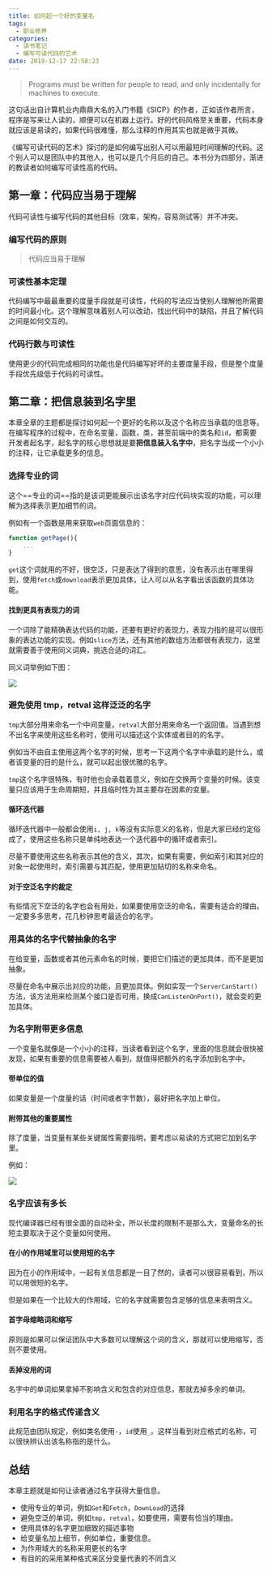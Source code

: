 ```yaml
---
title: 如何起一个好的变量名
tags:
  - 职业修养
categories:
  - 读书笔记
  - 编写可读代码的艺术
date: 2019-12-17 22:58:23
---
```


> Programs must be written for people to read, and only incidentally for machines to execute.

这句话出自计算机业内鼎鼎大名的入门书籍《SICP》的作者，正如该作者所言，程序是写来让人读的，顺便可以在机器上运行。好的代码风格至关重要，代码本身就应该是易读的，如果代码很难懂，那么注释的作用其实也就是微乎其微。

《编写可读代码的艺术》探讨的是如何编写出别人可以用最短时间理解的代码。这个别人可以是团队中的其他人，也可以是几个月后的自己。本书分为四部分，渐进的教读者如何编写可读性高的代码。

## 第一章：代码应当易于理解

代码可读性与编写代码的其他目标（效率，架构，容易测试等）并不冲突。

### 编写代码的原则

> 代码应当易于理解

### 可读性基本定理

代码编写中最最重要的度量手段就是可读性，代码的写法应当使别人理解他所需要的时间最小化。这个理解意味着别人可以改动，找出代码中的缺陷，并且了解代码之间是如何交互的。

### 代码行数与可读性

使用更少的代码完成相同的功能也是代码编写好坏的主要度量手段，但是整个度量手段优先级低于代码的可读性。

## 第二章：把信息装到名字里

本章全章的主题都是探讨如何起一个更好的名称以及这个名称应当承载的信息等。在编写程序的过程中，在命名变量，函数，类，甚至前端中的类名和`id`，都需要开发者起名字，起名字的核心思想就是要**把信息装入名字中**，把名字当成一个小小的注释，让它承载更多的信息。

### 选择专业的词

这个==专业的词==指的是该词更能展示出该名字对应代码块实现的功能，可以理解为选择表示更加细节的词。

例如有一个函数是用来获取`web`页面信息的：

```javascript
function getPage(){
    ...
}
```

`get`这个词就用的不好，很空泛，只是表达了得到的意思，没有表示出在哪里得到，使用`fetch`或`download`表示更加具体，让人可以从名字看出该函数的具体功能。

#### 找到更具有表现力的词

一个词除了能精确表达代码的功能，还要有更好的表现力，表现力指的是可以很形象的表达功能的实现。例如`slice`方法，还有其他的数组方法都很有表现力，这里就需要善于使用同义词典，挑选合适的词汇。

同义词举例如下图：

![](Jietu20191218-115409.jpg)

### 避免使用 tmp，retval 这样泛泛的名字

`tmp`大部分用来命名一个中间变量，`retval`大部分用来命名一个返回值。当遇到想不出名字来使用这些名称时，使用可以描述这个实体或者目的的名字。

例如当不由自主使用这两个名字的时候，思考一下这两个名字中承载的是什么，或者该变量的目的是什么，就可以起出很优雅的名字。

`tmp`这个名字很特殊，有时他也会承载着意义，例如在交换两个变量的时候。该变量只应该用于生命周期短，并且临时性为其主要存在因素的变量。

#### 循环迭代器

循环迭代器中一般都会使用`i, j, k`等没有实际意义的名称，但是大家已经约定俗成了，使用这些名称只是单纯地表达一个迭代器中的循环或者索引。

尽量不要使用这些名称表示其他的含义，其次，如果有需要，例如索引和其对应的对象一起使用时，索引需要与其匹配，使用更加贴切的名称来命名。

#### 对于空泛名字的裁定

有些情况下空泛的名字也会有用处，如果要使用空泛的命名，需要有适合的理由。一定要多多思考，花几秒钟思考最适合的名字。

### 用具体的名字代替抽象的名字

在给变量，函数或者其他元素命名的时候，要把它们描述的更加具体，而不是更加抽象。

尽量在命名中展示出对应的功能，且更加具体。例如实现一个`ServerCanStart()`方法，该方法用来检测某个接口是否可用，换成`CanListenOnPort()`，就会变的更加具体。

### 为名字附带更多信息

一个变量名就像是一个小小的注释，当读者看到这个名字，里面的信息就会很快被发现，如果有重要的信息需要被人看到，就值得把额外的名字添加到名字中。

#### 带单位的值

如果变量是一个度量的话（时间或者字节数），最好把名字加上单位。

#### 附带其他的重要属性

除了度量，当变量有某些关键属性需要指明，要考虑以易读的方式把它加到名字里。

例如：

![](Jietu20191218-141259.jpg)

### 名字应该有多长

现代编译器已经有很全面的自动补全，所以长度的限制不是那么大，变量命名的长短主要取决于这个变量如何使用。

#### 在小的作用域里可以使用短的名字

因为在小的作用域中，一起有关信息都是一目了然的，读者可以很容易看到，所以可以用很短的名字。

但是如果在一个比较大的作用域，它的名字就需要包含足够的信息来表明含义。

#### 首字母缩略词和缩写

原则是如果可以保证团队中大多数可以理解这个词的含义，那就可以使用缩写，否则不要使用。

#### 丢掉没用的词

名字中的单词如果拿掉不影响含义和包含的对应信息，那就去掉多余的单词。

### 利用名字的格式传递含义

此规范由团队规定，例如类名使用`-`，`id`使用`_`。这样当看到对应格式的名称，可以很快辨认出该名称指的是什么。

## 总结

本章主题就是如何让读者通过名字获得大量信息。

- 使用专业的单词，例如`Get`和`Fetch`，`DownLoad`的选择
- 避免空泛的单词，例如`tmp`，`retval`，如要使用，需要有恰当的理由。
- 使用具体的名字更加细致的描述事物
- 给变量名加上细节，例如单位，重要信息。
- 为作用域大的名称采用更长的名字
- 有目的的采用某种格式来区分变量代表的不同含义
